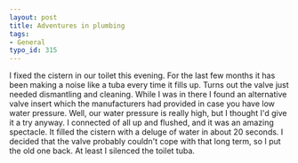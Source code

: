 ```yaml
---
layout: post
title: Adventures in plumbing
tags:
- General
typo_id: 315
---
```

I fixed the cistern in our toilet this evening. For the last few months it has
been making a noise like a tuba every time it fills up. Turns out the valve
just needed dismantling and cleaning. While I was in there I found an
alternative valve insert which the manufacturers had provided in case you have
low water pressure. Well, our water pressure is really high, but I thought I'd
give it a try anyway. I connected of all up and flushed, and it was an amazing
spectacle. It filled the cistern with a deluge of water in about 20 seconds.
I decided that the valve probably couldn't cope with that long term, so I put
the old one back. At least I silenced the toilet tuba.

